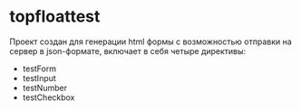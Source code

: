 # topfloattest
Проект создан для генерации html формы с возможностью отправки на сервер в json-формате, включает в себя четыре директивы:
* testForm
* testInput
* testNumber
* testCheckbox
